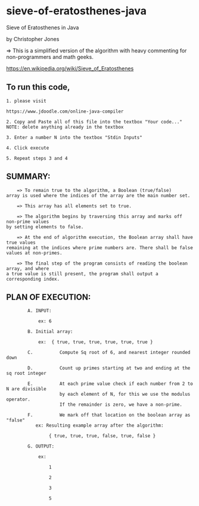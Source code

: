 # sieve-of-eratosthenes-java
Sieve of Eratosthenes in Java

by Christopher Jones

=> This is a simplified version of the algorithm with heavy commenting for non-programmers and math geeks. 


https://en.wikipedia.org/wiki/Sieve_of_Eratosthenes

## To run this code,
    
    1. please visit
    
    https://www.jdoodle.com/online-java-compiler
    
    2. Copy and Paste all of this file into the textbox "Your code..."
    NOTE: delete anything already in the textbox
    
    3. Enter a number N into the textbox "Stdin Inputs"
    
    4. Click execute
    
    5. Repeat steps 3 and 4
    
## SUMMARY:
    
        => To remain true to the algorithm, a Boolean (true/false)
    array is used where the indices of the array are the main number set.
    
        => This array has all elements set to true.
        
        => The algorithm begins by traversing this array and marks off non-prime values
    by setting elements to false.
    
        => At the end of algorithm execution, the Boolean array shall have true values
    remaining at the indices where prime numbers are. There shall be false values at non-primes.
    
        => The final step of the program consists of reading the boolean array, and where
    a true value is still present, the program shall output a corresponding index.
    
## PLAN OF EXECUTION:
            A. INPUT:
            
                ex: 6
                
            B. Initial array:
            
                ex:  { true, true, true, true, true, true }
           
            C.          Compute Sq root of 6, and nearest integer rounded down
            
            D.          Count up primes starting at two and ending at the sq root integer
            
            E.          At each prime value check if each number from 2 to N are divisible
                        by each element of N, for this we use the modulus operator.
                        If the remainder is zero, we have a non-prime.
                        
            F.          We mark off that location on the boolean array as "false"
               ex: Resulting example array after the algorithm:
               
                    { true, true, true, false, true, false }
                    
            G. OUTPUT:
            
                ex:
                
                    1
                    
                    2
                    
                    3
                    
                    5
